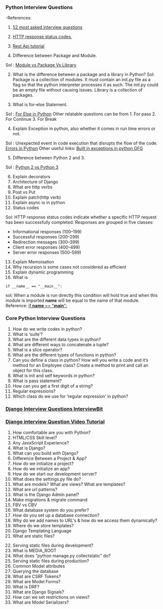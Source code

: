 
### Python Interview Questions 


-References: 
1. [52 most asked interview questions](https://youtu.be/YeupGcOW-3k)
2. [HTTP response status codes](https://developer.mozilla.org/en-US/docs/Web/HTTP/Status), 
3. [Rest Api tutorial](https://www.restapitutorial.com/httpstatuscodes.html)

1. Difference between Package and Module.

Sol : [Module vs Package Vs Library](https://techvidvan.com/tutorials/modules-vs-packages-in-python/#:~:text=A%20module%20is%20a%20file,with%20the%20locally%20extracted%20variables.)

2. What is the difference between a package and a library in Python?
Sol: Package is a collection of modules. It must contain an init.py file as a flag so that the python interpreter processes it as such.
     The init.py could be an empty file without causing issues. Library is a collection of packages.

3. What is for-else Statement.

Sol : [For Else in Python](https://www.w3schools.com/python/gloss_python_for_else.asp)
     Other relatable questions can be from
     1. For pass
     2. For Continue
     3. For Break


4. Explain Exception in python, also whether it comes in run time errors or not.

Sol : Unexpected event in code execution that disrupts the flow of the code.
      [Errors in Python](https://www.tutorialspoint.com/Are-Python-Exceptions-runtime-errors)
     Other useful links: [Built in exceptions in python GFG](https://www.geeksforgeeks.org/built-exceptions-python/)

5. Difference between Python 2 and 3.

Sol : [Python 2 vs Python 3](https://www.guru99.com/python-2-vs-python-3.html)

6. Explain decorators
7. Architecture of Django
8. What are http verbs
9. Post vs Put
10. Explain patch(http verb)
11. Explain async io in python
12. Status codes

Sol: HTTP response status codes indicate whether a specific HTTP request has been successfully completed. Responses are grouped in five classes:

- Informational responses (100–199)
- Successful responses (200–299)
- Redirection messages (300–399)
- Client error responses (400–499)
- Server error responses (500–599)

13. Explain Memoisation
14. Why recursion is some cases not considered as efficient
15. Explain dynamic programming
16. What is 
```
if __name__ == "__main__":
```
sol: When a module is run directly this condition will hold true and when this module is imported __name__ will be equal to the name of that module.
Reference: [if __name__ == "__main__":](https://youtu.be/sugvnHA7ElY)

<!-- -------------------------------------- -->

### Core Python Interview Questions

1. How do we write codes in python?
2. What is ‘suite’?
3. What are the different data types in python?
4. What are different ways to concatenate a tuple?
5. What is a slice operator?
6. What are the different types of functions in python?
7. Can you define a class in python? How will you write a code and it’s method for an Employee class?
Create a method to print and call an object for this class.
8. What is init and self keywords in python?
9. What is pass statement?
10. How can you get a first digit of a string?
11. Regular expressions?
12. Which class do we use for ‘regular expression’ in python?

<!-- ------------------------------------------------ -->

### [Django Interview Questions InterviewBit](https://www.interviewbit.com/django-interview-questions/)

### [Django interview Question Video Tutorial](https://youtu.be/9ai0b1LRMQM)


1. How comfortable are you with Python?
2. HTML/CSS Skill level?
3. Any JavaScript Experience?
4. What is Django?
5. What can you build with Django?
6. Difference Between a Project & App?
7. How do we initialize a project?
8. How do we initialize an app?
9. How do we start our development server?
10. What does the settings.py file do?
11. What are models? What are views? What are templates?
12. What are url patterns?
13. What is the Django Admin panel?
14. Make migrations & migrate command
15. FBV vs CBV
16. What database system do you prefer?
17. How do you set up a database connection?
18. Why do we add names to URL's & how do we access them dynamically?
19. Where do we store templates?
20. Django Templating Language
21. What are static files?

<!-- ---------------------------------------------------------- -->
22. Serving static files during development?
23. What is MEDIA_ROOT
24. What does "python manage.py collectstatic" do?
25. Serving static files during production?
26. Common Model attributes
27. Querying the database
28. What are CSRF Tokens?
29. What are Model Forms?
30. What is DRF?
31. What are Django Signals?
32. How can we set restrictions on views?
33. What are Model Serializers?

